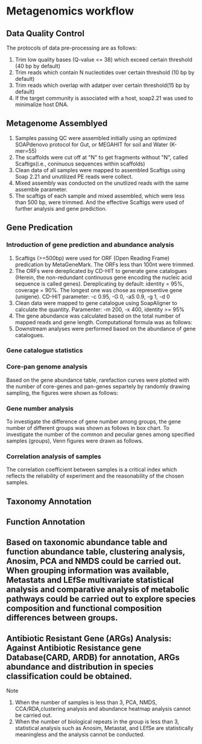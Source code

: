 # Metagenomics workflow
## Data Quality Control
The protocols of data pre-processing are as follows:
1) Trim low quality bases (Q-value <= 38) which exceed certain threshold (40 bp by default)
2) Trim reads which contain N nucleotides over certain threshold (10 bp by default)
3) Trim reads which overlap with adatper over certain threshold(15 bp by default)
4) If the target community is associated with a host, soap2.21 was used to minimalize host DNA.
## Metagenome Assemblyed
1) Samples passing QC were assembled initially using an optimized SOAPdenovo protocol for Gut, or MEGAHIT for soil and Water (K-mer=55)
2) The scaffolds were cut off at "N" to get fragments without "N", called Scaftigs(i.e., coninuous sequences within scaffolds)
3) Clean data of all samples were mapped to assembled Scaftigs using Soap 2.21 and unutilized PE reads were collect.
4) Mixed assembly was conducted on the unutlized reads with the same assemble parameter.
5) The scaftigs of each sample and mixed assembled, which were less than 500 bp, were trimmed. And the effective Scaftigs were used of further analysis and gene prediction.
## Gene Predication
### Introduction of gene prediction and abundance analysis
1) Scaftigs (>=500bp) were used for ORF (Open Reading Frame) predication by MetaGeneMark. The ORFs less than 100nt were trimmed.
2) The ORFs were dereplicated by CD-HIT to generate gene catalogues (Herein, the non-redundant continuous gene encoding the nucleic acid sequence is called genes). Dereplicating by default: identity = 95%, coverage = 90%. The longest one was chose as representive gene (unigene). CD-HIT parameter: -c 0.95, -G 0, -aS 0.9, -g 1, -d 0
3) Clean data were mapped to gene catalogue using SoapAligner to calculate the quantity. Paramenter: -m 200, -x 400, identity >= 95%
4) The gene abundance was calculated based on the total number of mapped reads and gene length. Computational formula was as follows:
5) Downstream analyses were performed based on the abundance of gene catalogues.
### Gene catalogue statistics
### Core-pan genome analysis
Based on the gene abundance table, rarefaction curves were plotted with the number of core-genes and pan-genes separtely by randomly drawing sampling, the figures were shown as follows:
### Gene number analysis
To investigate the difference of gene number among groups, the gene number of different groups was shown as follows in box chart.
To investigate the number of the common and peculiar genes among specified samples (groups), Venn figures were drawn as follows.
### Correlation analysis of samples
The correlation coefficient between samples is a critical index which reflects the reliability of experiment and the reasonability of the chosen samples. 
## Taxonomy Annotation
## Function Annotation
## Based on taxonomic abundance table and function abundance table, clustering analysis, Anosim, PCA and NMDS could be carried out. When grouping information was available, Metastats and LEfSe multivariate statistical analysis and comparative analysis of metabolic pathways could be carried out to explore species composition and functional composition differences between groups.
## Antibiotic Resistant Gene (ARGs) Analysis: Against Antibiotic Resistance gene Database(CARD, ARDB) for annotation, ARGs abundance and distribution in species classification could be obtained.
Note
1) When the number of samples is less than 3, PCA, NMDS, CCA/RDA,clustering analysis and abundance heatmap analysis cannot be carried out.
2) When the number of biological repeats in the group is less than 3, statistical analysis such as Anosim, Metastat, and LEfSe are statistically meaningless and the analysis cannot be conducted.

